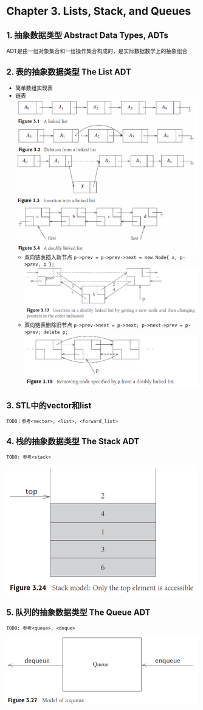 # Chapter 3. Lists, Stack, and Queues

## 1. 抽象数据类型 Abstract Data Types, ADTs

ADT是由一组对象集合和一组操作集合构成的，是实际数据数学上的抽象组合

## 2. 表的抽象数据类型 The List ADT

- 简单数组实现表
- 链表
    ![3.1](images/3.1.png)
  - 双向链表插入新节点
        `p->prev = p->prev->next = new Node{ x, p->prev, p };`
        ![3.2](images/3.2.png)
  - 双向链表删除旧节点
        `p->prev->next = p->next; p->next->prev = p->prev; delete p;`
        ![3.3](images/3.3.png)

## 3. STL中的vector和list

`TODO：参考<vector>, <list>, <forward_list>`

## 4. 栈的抽象数据类型 The Stack ADT

`TODO: 参考<stack>`

![3.4](images/3.4.png)

## 5. 队列的抽象数据类型 The Queue ADT

`TODO: 参考<queue>, <deque>`

![3.5](images/3.5.png)
